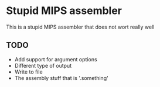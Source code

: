 # Stupid MIPS assembler

This is a stupid MIPS assembler that does not wort really well

## TODO

 * Add support for argument options
 * Different type of output
 * Write to file
 * The assembly stuff that is '.something'
